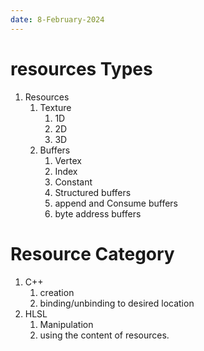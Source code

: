 ```yaml
---
date: 8-February-2024
---
```


# resources Types 
1. Resources
	1. Texture
		1. 1D
		2. 2D
		3. 3D
	2. Buffers
		1. Vertex
		2. Index
		3. Constant
		4. Structured buffers
		5. append and Consume buffers
		6. byte address buffers
# Resource Category
1. C++
	1. creation
	2. binding/unbinding to desired location
2. HLSL
	1. Manipulation
	2. using the content of resources.

